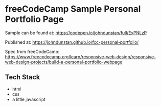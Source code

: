 # freeCodeCamp Sample Personal Portfolio Page

Sample can be found at:
https://codepen.io/johndunstan/full/ExPNLzP

Published at:
https://johndunstan.github.io/fcc-personal-portfolio/

Spec from freeCodeCamp:
https://www.freecodecamp.org/learn/responsive-web-design/responsive-web-design-projects/build-a-personal-portfolio-webpage

## Tech Stack

- html
- css
- a little javascript
